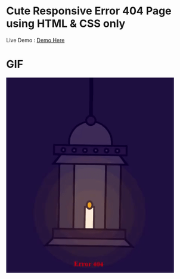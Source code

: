 # Cute Responsive Error 404 Page using HTML & CSS only
Live Demo : 
[Demo Here]([https://www.google.com](https://htmlpreview.github.io/?https://github.com/emiljano-doda/error404/blob/master/index.html))

# GIF
![alt text](https://github.com/emiljano-doda/error404/blob/master/error404gif.gif?raw=true)
